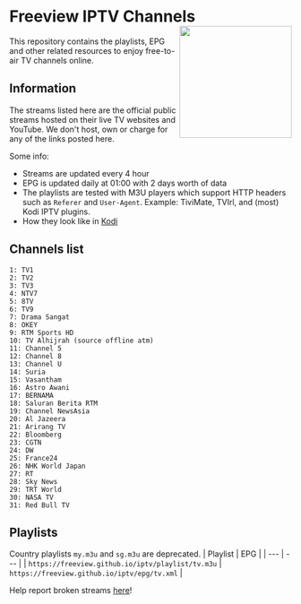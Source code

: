 # Freeview IPTV Channels <img align="right" src="http://freeview.github.io/iptv/freeview.png" width="200">
This repository contains the playlists, EPG and other related resources to enjoy free-to-air TV channels online.

## Information
The streams listed here are the official public streams hosted on their live TV websites and YouTube. We don't host, own or charge for any of the links posted here.

Some info:
* Streams are updated every 4 hour
* EPG is updated daily at 01:00 with 2 days worth of data
* The playlists are tested with M3U players which support HTTP headers such as `Referer` and `User-Agent`. Example: TiviMate, TVIrl, and (most) Kodi IPTV plugins. 
* How they look like in [Kodi](https://www.youtube.com/watch?v=u5BUG6iQHUc)

## Channels list
```
1: TV1
2: TV2
3: TV3
4: NTV7
5: 8TV
6: TV9
7: Drama Sangat
8: OKEY
9: RTM Sports HD
10: TV Alhijrah (source offline atm)
11: Channel 5 
12: Channel 8 
13: Channel U 
14: Suria 
15: Vasantham 
16: Astro Awani 
17: BERNAMA 
18: Saluran Berita RTM
19: Channel NewsAsia 
20: Al Jazeera
21: Arirang TV
22: Bloomberg 
23: CGTN
24: DW
25: France24
26: NHK World Japan
27: RT
28: Sky News
29: TRT World
30: NASA TV
31: Red Bull TV
```

## Playlists

Country playlists `my.m3u` and `sg.m3u` are deprecated.
| Playlist |  EPG |
| --- | --- |
| `https://freeview.github.io/iptv/playlist/tv.m3u` | `https://freeview.github.io/iptv/epg/tv.xml` |

Help report broken streams [here](https://github.com/freeview/iptv/issues/new)!

